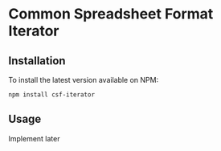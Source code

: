 # Common Spreadsheet Format Iterator

## Installation

To install the latest version available on NPM:
	
    npm install csf-iterator

## Usage

Implement later